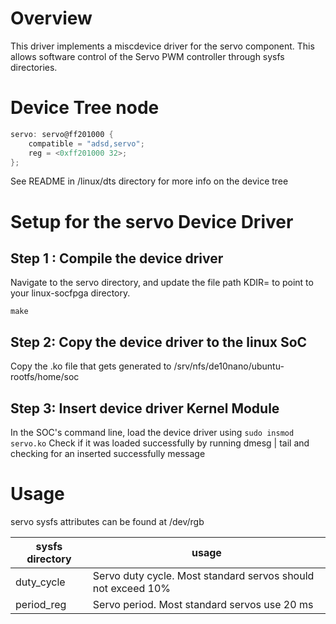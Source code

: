 
# Overview

This driver implements a miscdevice driver for the servo component. This allows software control of the Servo PWM controller through sysfs directories.

# Device Tree node

```c
servo: servo@ff201000 {
    compatible = "adsd,servo";
    reg = <0xff201000 32>;
};
```

See README in \/linux\/dts directory for more info on the device tree

# Setup for the servo Device Driver

## Step 1 : Compile the device driver

Navigate to the servo directory, and update the file path KDIR= to point to your linux-socfpga directory. 

```make```

## Step 2: Copy the device driver to the linux SoC

Copy the .ko file that gets generated to /srv/nfs/de10nano/ubuntu-rootfs/home/soc

## Step 3: Insert device driver Kernel Module

In the SOC's command line, load the device driver using
```sudo insmod servo.ko``` 
Check if it was loaded successfully by running dmesg | tail and checking for an inserted successfully message

# Usage
servo sysfs attributes can be found at /dev/rgb

|sysfs directory| usage|
|---------------|------|
|duty_cycle| Servo duty cycle. Most standard servos should not exceed 10%|
|period_reg| Servo period. Most standard servos use 20 ms|

